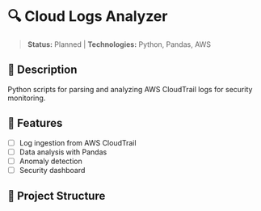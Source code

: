 # 🔍 Cloud Logs Analyzer

> **Status:** Planned | **Technologies:** Python, Pandas, AWS

## 📝 Description
Python scripts for parsing and analyzing AWS CloudTrail logs for security monitoring.

## 🚀 Features
- [ ] Log ingestion from AWS CloudTrail
- [ ] Data analysis with Pandas
- [ ] Anomaly detection
- [ ] Security dashboard

## 📁 Project Structure
